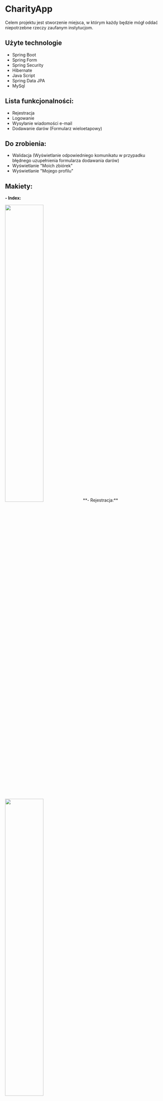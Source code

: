 # CharityApp

Celem projektu jest stworzenie miejsca, w którym każdy będzie mógł oddać niepotrzebne rzeczy zaufanym instytucjom.

## Użyte technologie
- Spring Boot
- Spring Form
- Spring Security
- Hibernate
- Java Script
- Spring Data JPA
- MySql

## Lista funkcjonalności: 
- Rejestracja
- Logowanie
- Wysyłanie wiadomości e-mail
- Dodawanie darów (Formularz wieloetapowy)

## Do zrobienia: 
- Walidacja (Wyświetlanie odpowiedniego komunikatu w przypadku błędnego uzupełnienia formularza dodawania darów)
- Wyświetlanie "Moich zbiórek"
- Wyświetlanie "Mojego profilu"

## Makiety:
**- Index:**
<p float="left">
<img src="https://github.com/tomaszmalek1/Portfolio_Lab/blob/main/src/main/webapp/resources/images/index.png" width="50%" />
**- Rejestracja:**
<img src="https://github.com/tomaszmalek1/Portfolio_Lab/blob/main/src/main/webapp/resources/images/register.png" width="50%">
</p>

**- Logowanie:**
<img src="https://github.com/tomaszmalek1/Portfolio_Lab/blob/main/src/main/webapp/resources/images/login.png">
**- Form 1:**
<img src="https://github.com/tomaszmalek1/Portfolio_Lab/blob/main/src/main/webapp/resources/images/form1.png">
**- Form 2:**
<img src="https://github.com/tomaszmalek1/Portfolio_Lab/blob/main/src/main/webapp/resources/images/form2.png">
**- Form 3:**
<img src="https://github.com/tomaszmalek1/Portfolio_Lab/blob/main/src/main/webapp/resources/images/form3.png">
**- Form 4:**
<img src="https://github.com/tomaszmalek1/Portfolio_Lab/blob/main/src/main/webapp/resources/images/form4.png">
**- Form 5:**
<img src="https://github.com/tomaszmalek1/Portfolio_Lab/blob/main/src/main/webapp/resources/images/form5.png">
**- Form 6:**
<img src="https://github.com/tomaszmalek1/Portfolio_Lab/blob/main/src/main/webapp/resources/images/form6.png">